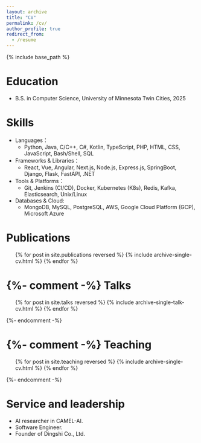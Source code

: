 ```yaml
---
layout: archive
title: "CV"
permalink: /cv/
author_profile: true
redirect_from:
  - /resume
---
```


{% include base_path %}

Education
======
* B.S. in Computer Science, University of Minnesota Twin Cities, 2025

<!--
Work experience
======
* Summer 2025: Coming soon
  * GitHub University
  * Duties includes: Updates and improvements to template
  * Supervisor: The Users

* Fall 2015: Research Assistant
  * GitHub University
  * Duties included: Merging pull requests
  * Supervisor: Professor Hub

* Summer 2015: Research Assistant
  * GitHub University
  * Duties included: Tagging issues
  * Supervisor: Professor Git
-->

Skills
======
* Languages：
  * Python, Java, C/C++, C#, Kotlin, TypeScript, PHP, HTML, CSS, JavaScript, Bash/Shell, SQL
* Frameworks & Libraries：
  * React, Vue, Angular, Next.js, Node.js, Express.js, SpringBoot, Django, Flask, FastAPI, .NET
* Tools & Platforms：
  * Git, Jenkins (CI/CD), Docker, Kubernetes (K8s), Redis, Kafka, Elasticsearch, Unix/Linux
* Databases & Cloud: 
  * MongoDB, MySQL, PostgreSQL, AWS, Google Cloud Platform (GCP), Microsoft Azure

Publications
======
  <ul>{% for post in site.publications reversed %}
    {% include archive-single-cv.html %}
  {% endfor %}</ul>

{%- comment -%} 
Talks
======
  <ul>{% for post in site.talks reversed %}
    {% include archive-single-talk-cv.html  %}
  {% endfor %}</ul>
{%- endcomment -%}

{%- comment -%} 
Teaching
======
  <ul>{% for post in site.teaching reversed %}
    {% include archive-single-cv.html %}
  {% endfor %}</ul>
{%- endcomment -%}
  
Service and leadership
======
* AI researcher in CAMEL-AI.
* Software Engineer.
* Founder of Dingshi Co., Ltd.
